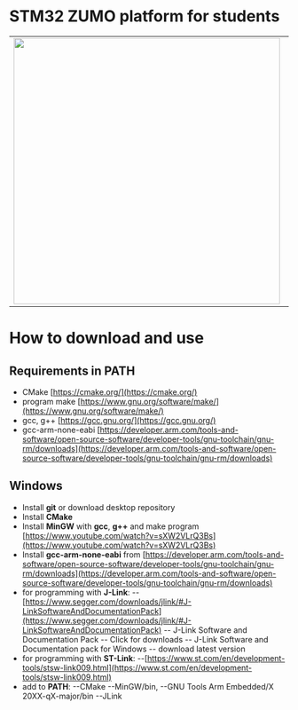 # STM32 ZUMO platform for students
<table>
  <tr>
    <td><img src="https://www.agh.edu.pl/fileadmin/default/templates/images/uczelnia/siw/znak/symetryczny/en/dwuwiersz/agh_nzw_s_en_2w_wbr_rgb_150ppi.jpg" height=480></td>
    <td><img src="https://i.imgur.com/IT10WP1.jpg" height=480></td>
  </tr>
</table>

# How to download and use
## Requirements in PATH
- CMake [https://cmake.org/](https://cmake.org/)
- program make [https://www.gnu.org/software/make/](https://www.gnu.org/software/make/)
- gcc, g++ [https://gcc.gnu.org/](https://gcc.gnu.org/)
- gcc-arm-none-eabi [https://developer.arm.com/tools-and-software/open-source-software/developer-tools/gnu-toolchain/gnu-rm/downloads](https://developer.arm.com/tools-and-software/open-source-software/developer-tools/gnu-toolchain/gnu-rm/downloads)
## Windows
- Install **git** or download desktop repository
- Install **CMake**
- Install **MinGW** with **gcc**, **g++** and make program [https://www.youtube.com/watch?v=sXW2VLrQ3Bs](https://www.youtube.com/watch?v=sXW2VLrQ3Bs)
- Install **gcc-arm-none-eabi** from [https://developer.arm.com/tools-and-software/open-source-software/developer-tools/gnu-toolchain/gnu-rm/downloads](https://developer.arm.com/tools-and-software/open-source-software/developer-tools/gnu-toolchain/gnu-rm/downloads)
- for programming with **J-Link**:
-- [https://www.segger.com/downloads/jlink/#J-LinkSoftwareAndDocumentationPack](https://www.segger.com/downloads/jlink/#J-LinkSoftwareAndDocumentationPack)
-- J-Link Software and Documentation Pack
-- Click for downloads
-- J-Link Software and Documentation pack for Windows
-- download latest version
- for programming with **ST-Link**:
--[https://www.st.com/en/development-tools/stsw-link009.html](https://www.st.com/en/development-tools/stsw-link009.html)
- add to **PATH**:
--CMake
--MinGW/bin, 
--GNU Tools Arm Embedded/X 20XX-qX-major/bin 
--JLink
